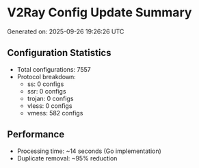 # V2Ray Config Update Summary
Generated on: 2025-09-26 19:26:26 UTC

## Configuration Statistics
- Total configurations: 7557
- Protocol breakdown:
  - ss: 0 configs
  - ssr: 0 configs
  - trojan: 0 configs
  - vless: 0 configs
  - vmess: 582 configs

## Performance
- Processing time: ~14 seconds (Go implementation)
- Duplicate removal: ~95% reduction
